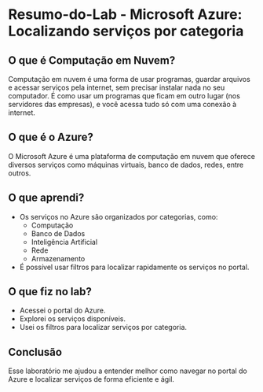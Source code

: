 # Resumo-do-Lab - Microsoft Azure: Localizando serviços por categoria

## O que é Computação em Nuvem?
Computação em nuvem é uma forma de usar programas, guardar arquivos e acessar serviços pela internet, sem precisar instalar nada no seu computador. 
É como usar um programas que ficam em outro lugar (nos servidores das empresas), e você acessa tudo só com uma conexão à internet.

## O que é o Azure?
O Microsoft Azure é uma plataforma de computação em nuvem que oferece diversos serviços como máquinas virtuais, banco de dados, redes, entre outros.

## O que aprendi?
- Os serviços no Azure são organizados por categorias, como:
  - Computação
  - Banco de Dados
  - Inteligência Artificial
  - Rede
  - Armazenamento
- É possível usar filtros para localizar rapidamente os serviços no portal.

## O que fiz no lab?
- Acessei o portal do Azure.
- Explorei os serviços disponíveis.
- Usei os filtros para localizar serviços por categoria.

## Conclusão
Esse laboratório me ajudou a entender melhor como navegar no portal do Azure e localizar serviços de forma eficiente e ágil.
